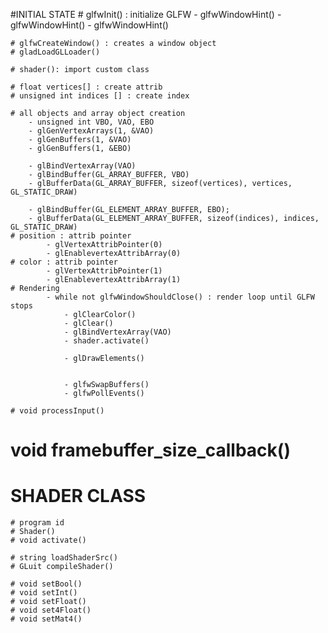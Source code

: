 
#INITIAL STATE
	# glfwInit() : initialize GLFW
		- glfwWindowHint()
		- glfwWindowHint()
		- glfwWindowHint()

	# glfwCreateWindow() : creates a window object
	# gladLoadGLLoader()

	# shader(): import custom class

	# float vertices[] : create attrib
	# unsigned int indices [] : create index

	# all objects and array object creation
		- unsigned int VBO, VAO, EBO
		- glGenVertexArrays(1, &VAO)
		- glGenBuffers(1, &VAO)
		- glGenBuffers(1, &EBO)

		- glBindVertexArray(VAO)
		- glBindBuffer(GL_ARRAY_BUFFER, VBO)
		- glBufferData(GL_ARRAY_BUFFER, sizeof(vertices), vertices,  GL_STATIC_DRAW)

		- glBindBuffer(GL_ELEMENT_ARRAY_BUFFER, EBO);
		- glBufferData(GL_ELEMENT_ARRAY_BUFFER, sizeof(indices), indices, GL_STATIC_DRAW)
	# position : attrib pointer
			- glVertexAttribPointer(0)
			- glEnablevertexAttribArray(0)
	# color : attrib pointer
			- glVertexAttribPointer(1)
			- glEnablevertexAttribArray(1)
	# Rendering
			- while not glfwWindowShouldClose() : render loop until GLFW stops
				- glClearColor()
				- glClear()
				- glBindVertexArray(VAO)
				- shader.activate()

				- glDrawElements()


				- glfwSwapBuffers()
				- glfwPollEvents()

	# void processInput()
  # void framebuffer_size_callback()

# SHADER CLASS
	# program id
	# Shader()
	# void activate()

	# string loadShaderSrc()
	# GLuit compileShader()

	# void setBool()
	# void setInt()
	# void setFloat()
	# void set4Float()
	# void setMat4()

